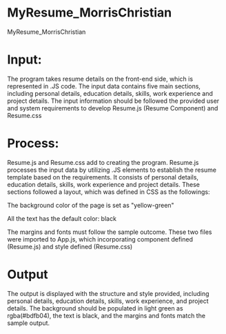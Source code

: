 # MyResume_MorrisChristian
MyResume_MorrisChristian

# Input: 

The program takes resume details on the front-end side, which is represented in .JS code. The input data contains five main sections, including personal details, education details, skills, work experience and project details. The input information should be followed the provided user and system requirements to develop Resume.js (Resume Component) and Resume.css 

# Process: 

Resume.js and Resume.css add to creating the program. Resume.js processes the input data by utilizing .JS elements to establish the resume template based on the requirements. It consists of personal details, education details, skills, work experience and project details. These sections followed a layout, which was defined in CSS as the followings: 

The background color of the page is set as "yellow-green" 

All the text has the default color: black 

The margins and fonts must follow the sample outcome. These two files were imported to App.js, which incorporating component defined (Resume.js) and style defined (Resume.css) 

# Output 

The output is displayed with the structure and style provided, including personal details, education details, skills, work experience, and project details. The background should be populated in light green as rgba(#bdfb04), the text is black, and the margins and fonts match the sample output. 
